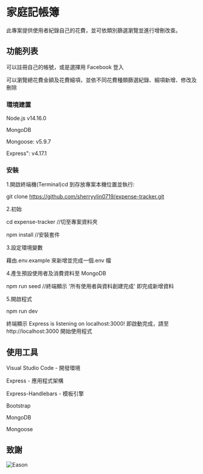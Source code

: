 # 家庭記帳簿

此專案提供使用者紀錄自己的花費，並可依類別篩選瀏覽並進行增刪改查。

## 功能列表

可以註冊自己的帳號，或是選擇用 Facebook 登入

可以瀏覽總花費金額及花費細項，並依不同花費種類篩選紀錄、細項新增、修改及刪除

### 環境建置

Node.js v14.16.0

MongoDB

Mongoose: v5.9.7

Express": v4.17.1

### 安裝

1.開啟終端機(Terminal)cd 到存放專案本機位置並執行:

git clone
https://github.com/sherryylin0719/expense-tracker.git

2.初始

cd expense-tracker //切至專案資料夾

npm install //安裝套件

3.設定環境變數

藉由.env.example 來新增並完成一個.env 檔

4.產生預設使用者及消費資料至 MongoDB

npm run seed //終端顯示 '所有使用者與資料創建完成' 即完成新增資料

5.開啟程式

npm run dev

終端顯示 Express is listening on localhost:3000! 即啟動完成，請至 http://localhost:3000 開始使用程式

## 使用工具

Visual Studio Code - 開發環境

Express - 應用程式架構

Express-Handlebars - 模板引擎

Bootstrap

MongoDB

Mongoose

## 致謝

![Eason](https://github.com/Eason0in/Restaurant-CRUD)
